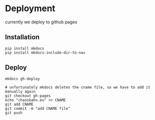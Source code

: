 # Deployment

currently we deploy to github pages

## Installation

```
pip install mkdocs
pip install mkdocs-include-dir-to-nav
```

## Deploy

```
mkdocs gh-deploy

# unfortunately mkdocs deletes the cname file, so we have to add it manually again
git checkout gh-pages
echo "chaosbahn.eu" >> CNAME
git add CNAME
git commit -m "add CNAME file"
git push
```


